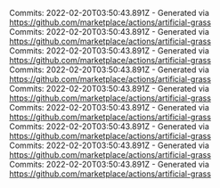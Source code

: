 Commits: 2022-02-20T03:50:43.891Z - Generated via https://github.com/marketplace/actions/artificial-grass
<br>
Commits: 2022-02-20T03:50:43.891Z - Generated via https://github.com/marketplace/actions/artificial-grass
<br>
Commits: 2022-02-20T03:50:43.891Z - Generated via https://github.com/marketplace/actions/artificial-grass
<br>
Commits: 2022-02-20T03:50:43.891Z - Generated via https://github.com/marketplace/actions/artificial-grass
<br>
Commits: 2022-02-20T03:50:43.891Z - Generated via https://github.com/marketplace/actions/artificial-grass
<br>
Commits: 2022-02-20T03:50:43.891Z - Generated via https://github.com/marketplace/actions/artificial-grass
<br>
Commits: 2022-02-20T03:50:43.891Z - Generated via https://github.com/marketplace/actions/artificial-grass
<br>
Commits: 2022-02-20T03:50:43.891Z - Generated via https://github.com/marketplace/actions/artificial-grass
<br>
Commits: 2022-02-20T03:50:43.891Z - Generated via https://github.com/marketplace/actions/artificial-grass
<br>
